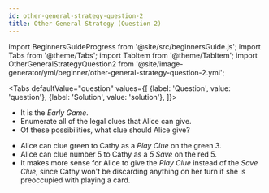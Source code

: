 ```yaml
---
id: other-general-strategy-question-2
title: Other General Strategy (Question 2)
---
```


import BeginnersGuideProgress from '@site/src/beginnersGuide.js';
import Tabs from '@theme/Tabs';
import TabItem from '@theme/TabItem';
import OtherGeneralStrategyQuestion2 from '@site/image-generator/yml/beginner/other-general-strategy-question-2.yml';

<BeginnersGuideProgress id="other-general-strategy-question-2" />

<!-- lint disable no-undefined-references -->

<Tabs
  defaultValue="question"
  values={[
    {label: 'Question', value: 'question'},
    {label: 'Solution', value: 'solution'},
  ]}>
<TabItem value="question">

- It is the *Early Game*.
- Enumerate all of the legal clues that Alice can give.
- Of these possibilities, what clue should Alice give?

</TabItem>
<TabItem value="solution">

- Alice can clue green to Cathy as a *Play Clue* on the green 3.
- Alice can clue number 5 to Cathy as a *5 Save* on the red 5.
- It makes more sense for Alice to give the *Play Clue* instead of the *Save Clue*, since Cathy won't be discarding anything on her turn if she is preoccupied with playing a card.

</TabItem>
</Tabs>

<OtherGeneralStrategyQuestion2 />
